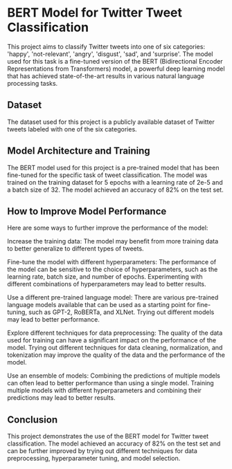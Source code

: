 # BERT Model for Twitter Tweet Classification
This project aims to classify Twitter tweets into one of six categories: 'happy', 'not-relevant', 'angry', 'disgust', 'sad', and 'surprise'. The model used for this task is a fine-tuned version of the BERT (Bidirectional Encoder Representations from Transformers) model, a powerful deep learning model that has achieved state-of-the-art results in various natural language processing tasks.

## Dataset
The dataset used for this project is a publicly available dataset of Twitter tweets labeled with one of the six categories.

## Model Architecture and Training
The BERT model used for this project is a pre-trained model that has been fine-tuned for the specific task of tweet classification. The model was trained on the training dataset for 5 epochs with a learning rate of 2e-5 and a batch size of 32. The model achieved an accuracy of 82% on the test set.

## How to Improve Model Performance
Here are some ways to further improve the performance of the model:

Increase the training data: The model may benefit from more training data to better generalize to different types of tweets.

Fine-tune the model with different hyperparameters: The performance of the model can be sensitive to the choice of hyperparameters, such as the learning rate, batch size, and number of epochs. Experimenting with different combinations of hyperparameters may lead to better results.

Use a different pre-trained language model: There are various pre-trained language models available that can be used as a starting point for fine-tuning, such as GPT-2, RoBERTa, and XLNet. Trying out different models may lead to better performance.

Explore different techniques for data preprocessing: The quality of the data used for training can have a significant impact on the performance of the model. Trying out different techniques for data cleaning, normalization, and tokenization may improve the quality of the data and the performance of the model.

Use an ensemble of models: Combining the predictions of multiple models can often lead to better performance than using a single model. Training multiple models with different hyperparameters and combining their predictions may lead to better results.

## Conclusion
This project demonstrates the use of the BERT model for Twitter tweet classification. The model achieved an accuracy of 82% on the test set and can be further improved by trying out different techniques for data preprocessing, hyperparameter tuning, and model selection.


